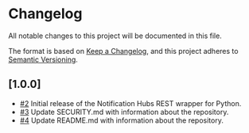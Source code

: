 # Changelog

All notable changes to this project will be documented in this file.

The format is based on [Keep a Changelog](https://keepachangelog.com/en/1.0.0/),
and this project adheres to [Semantic Versioning](https://semver.org/spec/v2.0.0.html).

## [1.0.0]

- [#2](https://github.com/panevo/notificationhubs-rest-python/pull/2) Initial release of the Notification Hubs REST wrapper for Python.
- [#3](https://github.com/panevo/notificationhubs-rest-python/pull/3) Update SECURITY.md with information about the repository.
- [#4](https://github.com/panevo/notificationhubs-rest-python/pull/4) Update README.md with information about the repository.
